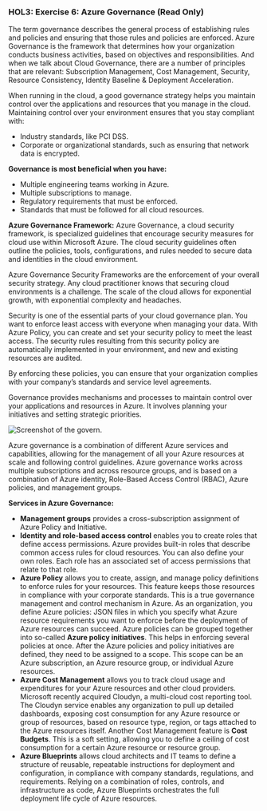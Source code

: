 ### HOL3: Exercise 6: Azure Governance (Read Only)

The term governance describes the general process of establishing rules and policies and ensuring that those rules and policies are enforced. 
Azure Governance is the framework that determines how your organization conducts business activities, based on objectives and responsibilities. And when we talk about Cloud Governance, there are a number of principles that are relevant: Subscription Management, Cost Management, Security, Resource Consistency, Identity Baseline & Deployment Acceleration.

When running in the cloud, a good governance strategy helps you maintain control over the applications and resources that you manage in the cloud. Maintaining control over your environment ensures that you stay compliant with:

- Industry standards, like PCI DSS.
- Corporate or organizational standards, such as ensuring that network data is encrypted.

**Governance is most beneficial when you have:**

- Multiple engineering teams working in Azure.
- Multiple subscriptions to manage.
- Regulatory requirements that must be enforced.
- Standards that must be followed for all cloud resources.

**Azure Governance Framework:**
Azure Governance, a cloud security framework, is specialized guidelines that encourage security measures for cloud use within Microsoft Azure. The cloud security guidelines often outline the policies, tools, configurations, and rules needed to secure data and identities in the cloud environment.

Azure Governance Security Frameworks are the enforcement of your overall security strategy. Any cloud practitioner knows that securing cloud environments is a challenge. The scale of the cloud allows for exponential growth, with exponential complexity and headaches.

Security is one of the essential parts of your cloud governance plan. You want to enforce least access with everyone when managing your data. With Azure Policy, you can create and set your security policy to meet the least access. The security rules resulting from this security policy are automatically implemented in your environment, and new and existing resources are audited.

By enforcing these policies, you can ensure that your organization complies with your company’s standards and service level agreements.

Governance provides mechanisms and processes to maintain control over your applications and resources in Azure. It involves planning your initiatives and setting strategic priorities. 

  ![Screenshot of the govern.](Images/operational-transformation-govern-large.png "govern")
  
Azure governance is a combination of different Azure services and capabilities, allowing for the management of all your Azure resources at scale and following control guidelines. Azure governance works across multiple subscriptions and across resource groups, and is based on a combination of Azure identity, Role-Based Access Control (RBAC), Azure policies, and management groups.

**Services in Azure Governance:**

- **Management groups** provides a cross-subscription assignment of Azure Policy and Initiative.
- **Identity and role-based access control** enables you to create roles that define access permissions. Azure provides built-in roles that describe common access rules for cloud resources. You can also define your own roles. Each role has an associated set of access permissions that relate to that role.
- **Azure Policy** allows you to create, assign, and manage policy definitions to enforce rules for your resources. This feature keeps those resources in compliance with your corporate standards. This is a true governance management and control mechanism in Azure. As an organization, you define Azure policies: JSON files in which you specify what Azure resource requirements you want to enforce before the deployment of Azure resources can succeed. Azure policies can be grouped together into so-called **Azure policy initiatives**. This helps in enforcing several policies at once. After the Azure policies and policy initiatives are defined, they need to be assigned to a scope. This scope can be an Azure subscription, an Azure resource group, or individual Azure resources.
- **Azure Cost Management** allows you to track cloud usage and expenditures for your Azure resources and other cloud providers. Microsoft recently acquired Cloudyn, a multi-cloud cost reporting tool. The Cloudyn service enables any organization to pull up detailed dashboards, exposing cost consumption for any Azure resource or group of resources, based on resource type, region, or tags attached to the Azure resources itself. Another Cost Management feature is **Cost Budgets**. This is a soft setting, allowing you to define a ceiling of cost consumption for a certain Azure resource or resource group. 
- **Azure Blueprints** allows cloud architects and IT teams to define a structure of reusable, repeatable instructions for deployment and configuration, in compliance with company standards, regulations, and requirements. Relying on a combination of roles, controls, and infrastructure as code, Azure Blueprints orchestrates the full deployment life cycle of Azure resources.
